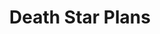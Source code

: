 ---
mission_id: dsplans
editorsChoice:
title: "Death Star Plans"
authors: 
    - "Doug Vader"
date:
filename: ""
description: "Like the title suggests, Kyle Katarn is needed to acquire a second set of Death Star Plans from an Imperial base. You have heard that Boba Fett and Dark Troopers are present at the base, and that the Imperials are fond of Kell Dragons."
heroImage: 
levelReplaced:	SECBASE
difficulty: no
bm:	no
fme: no
wax: no
three_do: no
voc: no
gmd: no
vue: no
lfd: no
base: "New level from scratch" 
editors: "DFUSE"

---